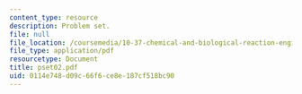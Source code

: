 ```yaml
---
content_type: resource
description: Problem set.
file: null
file_location: /coursemedia/10-37-chemical-and-biological-reaction-engineering-spring-2007/0114e748d09c66f6ce8e187cf518bc90_pset02.pdf
file_type: application/pdf
resourcetype: Document
title: pset02.pdf
uid: 0114e748-d09c-66f6-ce8e-187cf518bc90
---
```

